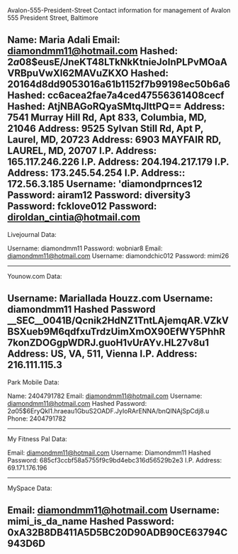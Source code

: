 Avalon-555-President-Street
Contact information for management of Avalon 555 President Street, Baltimore


Name: Maria Adali
Email: diamondmm11@hotmail.com
Hashed: $2a$08$eusE/JneKT48LTkNkKtnieJoInPLPvMOaAVRBpuVwXl62MAVuZKXO
Hashed: 20164d8dd9053016a61b1152f7b99198ec50b6a6
Hashed: cc6acea2fae7a4ced47556361408cecf
Hashed: AtjNBAGoRQyaSMtqJlttPQ==
Address: 7541 Murray Hill Rd, Apt 833, Columbia, MD, 21046
Address: 9525 Sylvan Still Rd, Apt P, Laurel, MD, 20723
Address: 6903 MAYFAIR RD, LAUREL, MD, 20707
I.P. Address: 165.117.246.226
I.P. Address: 204.194.217.179
I.P. Address: 173.245.54.254
I.P. Address:: 172.56.3.185
Username: 'diamondprnces12
Password: airam12
Password: diversity3
Password: fcklove012
Password: diroldan_cintia@hotmail.com
--------------------------------
Livejournal Data:

Username: diamondmm11
Password: wobniar8
Email: diamondmm11@hotmail.com
Username: diamondchic012
Password: mimi26

--------------------------------
Younow.com Data:

Username: MariaIlada
Houzz.com Username: diamondmm11
Hashed Password
\_\_SEC\_\_0041B/Qcnik2HdNZ1TntLAjemqAR.VZkVBSXueb9M6qdfxuTrdzUimXmOX90EfWY5PhhR7konZDOGgpWDRJ.guoH1vUrAYv.HL27v8u1
Address: US, VA, 511, Vienna
I.P. Address: 216.111.115.3
--------------------------------
Park Mobile Data:

Name: 2404791782
Email: diamondmm11@hotmail.com
Username: diamondmm11@hotmail.com
Hashed Password: $2a$05$6EryQkI1.hraeau1GbuS2OADF.JyIoRArENNA/bnQlNAjSpCdj8.u
Phone: 2404791782

--------------------------------
My Fitness Pal Data:

Email: diamondmm11@hotmail.com
Username: Diamondmm11
Hashed Password: 685cf3ccbf58a5755f9c9bd4ebc316d56529b2e3
I.P. Address: 69.171.176.196

--------------------------------
MySpace Data:

Email: diamondmm11@hotmail.com
Username: mimi_is_da_name
Hashed Password: 0xA32B8DB411A5D5BC20D90ADB90CE63794C943D6D
--------------------------------
